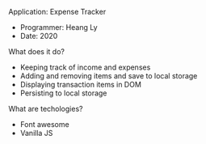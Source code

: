 Application: Expense Tracker
- Programmer: Heang Ly
- Date: 2020
  
What does it do?
- Keeping track of income and expenses
- Adding and removing items and save to local storage
- Displaying transaction items in DOM
- Persisting to local storage

What are techologies?
- Font awesome
- Vanilla JS


